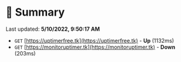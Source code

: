 # 📖 Summary
Last updated: **5/10/2022, 9:50:17 AM**

- `GET` [https://uptimerfree.tk](https://uptimerfree.tk) - **Up** (1132ms)
- `GET` [https://monitoruptimer.tk](https://monitoruptimer.tk) - **Down** (203ms)
